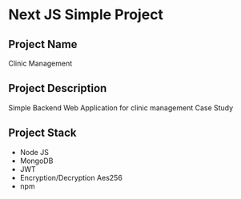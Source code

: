 # Next JS Simple Project

## Project Name
Clinic Management

## Project Description
Simple Backend Web Application for clinic management Case Study

## Project Stack
- Node JS
- MongoDB
- JWT
- Encryption/Decryption Aes256
- npm

